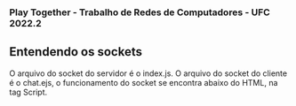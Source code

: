 ### Play Together - Trabalho de Redes de Computadores - UFC 2022.2

## Entendendo os sockets

O arquivo do socket do servidor é o index.js.
O arquivo do socket do cliente é o chat.ejs, o funcionamento do socket se encontra abaixo do HTML, na tag Script.
